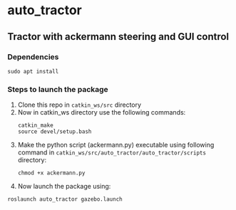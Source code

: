 # auto_tractor

## Tractor with ackermann steering and GUI control

### Dependencies
```
sudo apt install 
```

### Steps to launch the package
1. Clone this repo in ```catkin_ws/src``` directory
2. Now in catkin_ws directory use the following commands:
   ```
   catkin_make
   source devel/setup.bash
   ```
3. Make the python script (ackermann.py) executable using following command in ```catkin_ws/src/auto_tractor/auto_tractor/scripts``` directory:
   ```
   chmod +x ackermann.py
   ```
5. Now launch the package using:
```
roslaunch auto_tractor gazebo.launch
```


